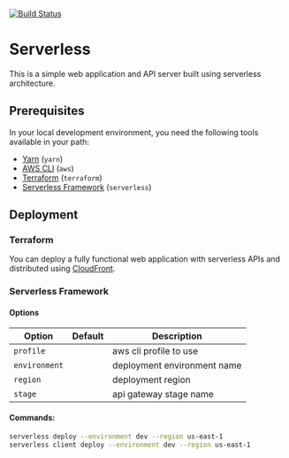 [![Build Status][circleci-image]][circleci-url]

# Serverless
This is a simple web application and API server built using serverless architecture.

## Prerequisites
In your local development environment, you need the following tools available in your path:

  * [Yarn](https://yarnpkg.com) (`yarn`)
  * [AWS CLI](https://aws.amazon.com/cli) (`aws`)
  * [Terraform](https://www.terraform.io) (`terraform`)
  * [Serverless Framework](https://serverless.com) (`serverless`)

## Deployment

### Terraform
You can deploy a fully functional web application with serverless APIs and distributed using [CloudFront](https://aws.amazon.com/cloudfront).

### Serverless Framework

#### Options

| Option        | Default | Description                 |
|---------------|---------|-----------------------------|
| `profile`     |         | aws cli profile to use      |
| `environment` |         | deployment environment name |
| `region`      |         | deployment region           |
| `stage`       |         | api gateway stage name      |

#### Commands:

```bash
serverless deploy --environment dev --region us-east-1
serverless client deploy --environment dev --region us-east-1
```


[circleci-url]: https://circleci.com/gh/moorara/serverless-demo/tree/master
[circleci-image]: https://circleci.com/gh/moorara/serverless-demo/tree/master.svg?style=shield
